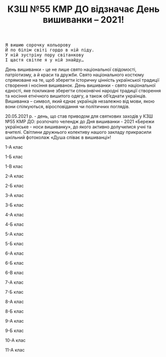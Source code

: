 ﻿---
title: КЗШ №55 КМР ДО відзначає День вишиванки – 2021!
---

<pre>
Я вишию сорочку кольорову     
Й по білім світі гордо в ній піду.
У ній зустріну пору світанкову
І щастя світле я у ній знайду…
</pre>

День вишиванки - це не лише свято національної свідомості, патріотизму, а й краси та дружби. Свято національного костюму спрямоване на те, щоб зберегти історичну цінність української традиції створення і носіння вишиванок. День вишиванки - свято національної єдності, яке покликане зберегти споконвічні народні традиції створення та носіння етнічного вишитого одягу, а також об’єднати українців. Вишиванка – символ, який єднає українців незалежно від мови, якою вони спілкуються, віросповідання чи політичних поглядів.

20.05.2021 р. - день, що став приводом для святкових  заходів у КЗШ №55 КМР ДО: розпочато челендж до Дня вишиванки - 2021 «Бережи українське - носи вишиванку», до якого активно долучилися учні та вчителі. Світлини дружнього колективу нашого закладу прикрасили шкільний  фотоколаж «Душа співає в вишиванці»!

1-А клас

<slideshow id="*1a"></slideshow>

1-Б клас

<slideshow id="*1b"></slideshow>

1-В клас

<slideshow id="*1v"></slideshow>

2-А клас

<slideshow id="*2a"></slideshow>

2-Б клас

<slideshow id="*2b"></slideshow>

3-А клас

<slideshow id="*3a"></slideshow>

3-Б клас

<slideshow id="*3b"></slideshow>

4-А клас

<slideshow id="*4a"></slideshow>

4-Б клас

<slideshow id="*4b"></slideshow>

5-А клас

<slideshow id="*5a"></slideshow>

5-Б клас

<slideshow id="*5b"></slideshow>

6-А клас

<slideshow id="*6a"></slideshow>
                 
6-Б клас

<slideshow id="*6b"></slideshow>

6-В клас

<slideshow id="*6v"></slideshow>

7-А клас

<slideshow id="*7a"></slideshow>

7-Б клас

<slideshow id="*7b"></slideshow>

8-А клас

<slideshow id="*8a"></slideshow>

8-Б клас

<slideshow id="*8b"></slideshow>

9-А клас

<slideshow id="*9a"></slideshow>

9-Б клас

<slideshow id="*9b"></slideshow>

10-А клас

<slideshow id="*10a"></slideshow>

11-А клас

<slideshow id="*11a"></slideshow>